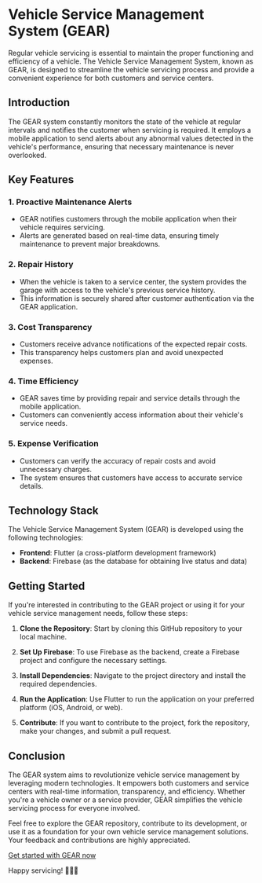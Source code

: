 # Vehicle Service Management System (GEAR)

Regular vehicle servicing is essential to maintain the proper functioning and efficiency of a vehicle. The Vehicle Service Management System, known as GEAR, is designed to streamline the vehicle servicing process and provide a convenient experience for both customers and service centers. 

## Introduction

The GEAR system constantly monitors the state of the vehicle at regular intervals and notifies the customer when servicing is required. It employs a mobile application to send alerts about any abnormal values detected in the vehicle's performance, ensuring that necessary maintenance is never overlooked. 

## Key Features

### 1. Proactive Maintenance Alerts
   - GEAR notifies customers through the mobile application when their vehicle requires servicing.
   - Alerts are generated based on real-time data, ensuring timely maintenance to prevent major breakdowns.

### 2. Repair History
   - When the vehicle is taken to a service center, the system provides the garage with access to the vehicle's previous service history.
   - This information is securely shared after customer authentication via the GEAR application.
   
### 3. Cost Transparency
   - Customers receive advance notifications of the expected repair costs.
   - This transparency helps customers plan and avoid unexpected expenses.

### 4. Time Efficiency
   - GEAR saves time by providing repair and service details through the mobile application.
   - Customers can conveniently access information about their vehicle's service needs.

### 5. Expense Verification
   - Customers can verify the accuracy of repair costs and avoid unnecessary charges.
   - The system ensures that customers have access to accurate service details.

## Technology Stack

The Vehicle Service Management System (GEAR) is developed using the following technologies:

- **Frontend**: Flutter (a cross-platform development framework)
- **Backend**: Firebase (as the database for obtaining live status and data)

## Getting Started

If you're interested in contributing to the GEAR project or using it for your vehicle service management needs, follow these steps:

1. **Clone the Repository**: Start by cloning this GitHub repository to your local machine.

2. **Set Up Firebase**: To use Firebase as the backend, create a Firebase project and configure the necessary settings.

3. **Install Dependencies**: Navigate to the project directory and install the required dependencies.

4. **Run the Application**: Use Flutter to run the application on your preferred platform (iOS, Android, or web).

5. **Contribute**: If you want to contribute to the project, fork the repository, make your changes, and submit a pull request.

## Conclusion

The GEAR system aims to revolutionize vehicle service management by leveraging modern technologies. It empowers both customers and service centers with real-time information, transparency, and efficiency. Whether you're a vehicle owner or a service provider, GEAR simplifies the vehicle servicing process for everyone involved.

Feel free to explore the GEAR repository, contribute to its development, or use it as a foundation for your own vehicle service management solutions. Your feedback and contributions are highly appreciated.

[Get started with GEAR now](#)

Happy servicing! 🚗💨🔧
